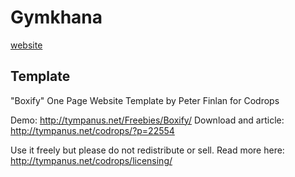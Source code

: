 # Gymkhana

[website](http://gymkhana-fr.github.io/site/)

## Template

"Boxify" One Page Website Template by Peter Finlan for Codrops

Demo: http://tympanus.net/Freebies/Boxify/
Download and article: http://tympanus.net/codrops/?p=22554

Use it freely but please do not redistribute or sell.
Read more here: http://tympanus.net/codrops/licensing/
